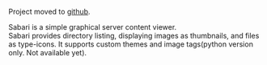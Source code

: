 Project moved to [github](https://github.com/SirAnthony/sabari).

Sabari is a simple graphical server content viewer.<br>
Sabari provides directory listing, displaying images as thumbnails, and files as type-icons. It supports custom themes and image tags(python version only. Not available yet).